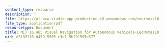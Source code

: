 ```yaml
---
content_type: resource
description: ''
file: https://ol-ocw-studio-app-production.s3.amazonaws.com/courses/16-485-visual-navigation-for-autonomous-vehicles-vnav-fall-2020/d6f37f1004595505c3e75b291595d377_MIT16_485F20_lec10.pdf
file_type: application/pdf
resourcetype: Document
title: MIT 16.485 Visual Navigation for Autonomous Vehicels-LecNotes10
uid: d6f37f10-0459-5505-c3e7-5b291595d377
---
```

